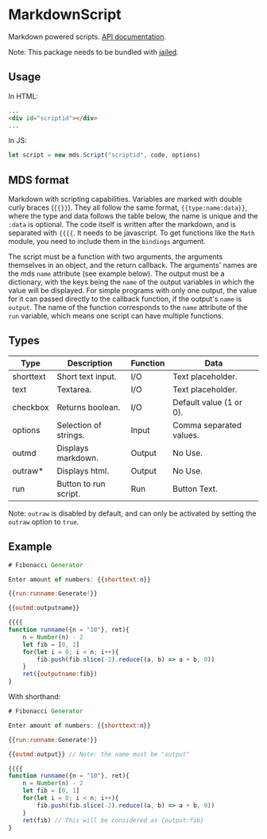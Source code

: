 # MarkdownScript

Markdown powered scripts. [API documentation](api.md).

Note: This package needs to be bundled with
[jailed](https://github.com/asvd/jailed).

## Usage

In HTML:

```html
...
<div id="scriptid"></div>
...
```

In JS:

```javascript
let script = new mds.Script("scriptid", code, options)
```

## MDS format

Markdown with scripting capabilities. Variables are marked with double curly
braces (`{{}}`). They all follow the same format, `{{type:name:data}}`, where
the type and data follows the table below, the name is unique and the `:data`
is optional. The code itself is written after the markdown, and is separated
with `{{{{`. It needs to be javascript. To get functions like the `Math` module,
you need to include them in the `bindings` argument.

The script must be a function with two arguments, the arguments themselves in an
object, and the return callback. The arguments' names are the mds `name`
attribute (see example below). The output must be a dictionary, with the keys
being the `name` of the output variables in which the value will be displayed.
For simple programs with only one output, the value for it can passed directly
to the callback function, if the output's `name` is `output`. The name of the
function corresponds to the `name` attribute of the `run` variable, which means
one script can have multiple functions.

## Types

| Type      | Description           | Function | Data                    |
| --------- | --------------------- | -------- | ----------------------- |
| shorttext | Short text input.     | I/O      | Text placeholder.       |
| text      | Textarea.             | I/O      | Text placeholder.       |
| checkbox  | Returns boolean.      | I/O      | Default value (1 or 0). |
| options   | Selection of strings. | Input    | Comma separated values. |
| outmd     | Displays markdown.    | Output   | No Use.                 |
| outraw\*  | Displays html.        | Output   | No Use.                 |
| run       | Button to run script. | Run      | Button Text.            |

Note: `outraw` is disabled by default, and can only be activated by setting the
`outraw` option to `true`.

## Example

```javascript
# Fibonacci Generator

Enter amount of numbers: {{shorttext:n}}

{{run:runname:Generate!}}

{{outmd:outputname}}

{{{{
function runname({n = "10"}, ret){
	n = Number(n) - 2
	let fib = [0, 1]
	for(let i = 0; i < n; i++){
		fib.push(fib.slice(-2).reduce((a, b) => a + b, 0))
	}
	ret({outputname:fib})
}
```

With shorthand:

```javascript
# Fibonacci Generator

Enter amount of numbers: {{shorttext:n}}

{{run:runname:Generate!}}

{{outmd:output}} // Note: the name must be "output"

{{{{
function runname({n = "10"}, ret){
	n = Number(n) - 2
	let fib = [0, 1]
	for(let i = 0; i < n; i++){
		fib.push(fib.slice(-2).reduce((a, b) => a + b, 0))
	}
	ret(fib) // This will be considered as {output:fib}
}
```

